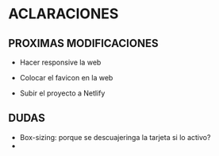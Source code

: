 # ACLARACIONES

## PROXIMAS MODIFICACIONES

- Hacer responsive la web
- Colocar el favicon en la web

- Subir el proyecto a Netlify


## DUDAS

- Box-sizing: porque se descuajeringa la tarjeta si lo activo?
- 





